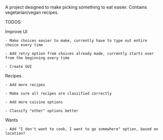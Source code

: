 A project designed to make picking something to eat easier. Contains vegetarian/vegan recipes. 

TODOS:

Improve UI

    - Make choices easier to make, currently have to type out entire choice every time
    
    - Add retry option from choices already made, currently starts over from the beginning every time
    
    - Create GUI
    
Recipes

    - Add more recipes
    
    - Make sure all recipes are classified correctly
    
    - Add more cuisine options
    
    - Classify "other" options better
    
Wants

    - Add "I don't want to cook, I want to go somewhere" option, based on location? 

